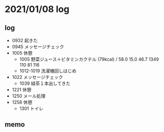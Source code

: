 # 2021/01/08 log

## log

- 0932 起きた
- 0945 メッセージチェック
- 1005 休憩
  - 1005 野菜ジュース＋ビタミンカクテル (79kcal) / 58.0 15.0 46.7 1349 110 81 116
  - 1012-1019 洗濯機回しはじめ
- 1022 メッセージチェック
  - 1039 緑茶１本出してきた
- 1221 休憩
- 1250 メール処理
- 1258 休憩
  - 1301 トイレ

## memo
